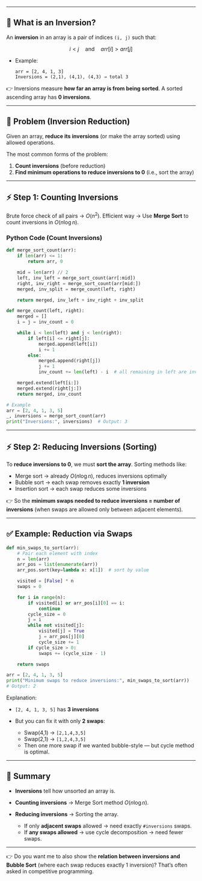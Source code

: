 
---

## 🔎 What is an **Inversion**?

An **inversion** in an array is a pair of indices `(i, j)` such that:

$$
i < j \quad \text{and} \quad arr[i] > arr[j]
$$

* Example:

  ```
  arr = [2, 4, 1, 3]
  Inversions = (2,1), (4,1), (4,3) → total 3
  ```

👉 Inversions measure **how far an array is from being sorted**.
A sorted ascending array has **0 inversions**.

---

## 🔧 Problem (Inversion Reduction)

Given an array, **reduce its inversions** (or make the array sorted) using allowed operations.

The most common forms of the problem:

1. **Count inversions** (before reduction)
2. **Find minimum operations to reduce inversions to 0** (i.e., sort the array)

---

## ⚡ Step 1: Counting Inversions

Brute force check of all pairs → $O(n^2)$.
Efficient way → Use **Merge Sort** to count inversions in $O(n \log n)$.

### Python Code (Count Inversions)

```python
def merge_sort_count(arr):
    if len(arr) <= 1:
        return arr, 0

    mid = len(arr) // 2
    left, inv_left = merge_sort_count(arr[:mid])
    right, inv_right = merge_sort_count(arr[mid:])
    merged, inv_split = merge_count(left, right)

    return merged, inv_left + inv_right + inv_split

def merge_count(left, right):
    merged = []
    i = j = inv_count = 0

    while i < len(left) and j < len(right):
        if left[i] <= right[j]:
            merged.append(left[i])
            i += 1
        else:
            merged.append(right[j])
            j += 1
            inv_count += len(left) - i  # all remaining in left are inversions

    merged.extend(left[i:])
    merged.extend(right[j:])
    return merged, inv_count

# Example
arr = [2, 4, 1, 3, 5]
_, inversions = merge_sort_count(arr)
print("Inversions:", inversions)  # Output: 3
```

---

## ⚡ Step 2: Reducing Inversions (Sorting)

To **reduce inversions to 0**, we must **sort the array**.
Sorting methods like:

* Merge sort → already $O(n \log n)$, reduces inversions optimally
* Bubble sort → each swap removes exactly **1 inversion**
* Insertion sort → each swap reduces some inversions

👉 So the **minimum swaps needed to reduce inversions = number of inversions** (when swaps are allowed only between adjacent elements).

---

## ✅ Example: Reduction via Swaps

```python
def min_swaps_to_sort(arr):
    # Pair each element with index
    n = len(arr)
    arr_pos = list(enumerate(arr))
    arr_pos.sort(key=lambda x: x[1])  # sort by value

    visited = [False] * n
    swaps = 0

    for i in range(n):
        if visited[i] or arr_pos[i][0] == i:
            continue
        cycle_size = 0
        j = i
        while not visited[j]:
            visited[j] = True
            j = arr_pos[j][0]
            cycle_size += 1
        if cycle_size > 0:
            swaps += (cycle_size - 1)

    return swaps

arr = [2, 4, 1, 3, 5]
print("Minimum swaps to reduce inversions:", min_swaps_to_sort(arr))  
# Output: 2
```

Explanation:

* `[2, 4, 1, 3, 5]` has **3 inversions**
* But you can fix it with only **2 swaps**:

  * Swap(4,1) → `[2,1,4,3,5]`
  * Swap(2,1) → `[1,2,4,3,5]`
  * Then one more swap if we wanted bubble-style — but cycle method is optimal.

---

## 📌 Summary

* **Inversions** tell how unsorted an array is.
* **Counting inversions** → Merge Sort method $O(n \log n)$.
* **Reducing inversions** → Sorting the array.

  * If only **adjacent swaps** allowed → need exactly `#inversions` swaps.
  * If **any swaps allowed** → use cycle decomposition → need fewer swaps.

---

👉 Do you want me to also show the **relation between inversions and Bubble Sort** (where each swap reduces exactly 1 inversion)? That’s often asked in competitive programming.
